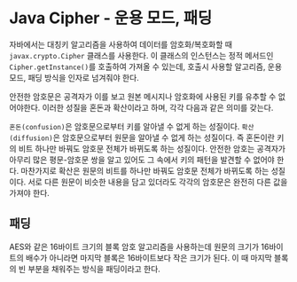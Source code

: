 # Java Cipher - 운용 모드, 패딩

자바에서는 대칭키 알고리즘을 사용하여 데이터를 암호화/복호화할 때 `javax.crypto.Cipher` 클래스를 사용한다. 이 클래스의 인스턴스는 정적 메서드인 `Cipher.getInstance()`를 호출하여 가져올 수 있는데, 호출시 사용할 알고리즘, 운용 모드, 패딩 방식을 인자로 넘겨줘야 한다.

 안전한 암호문은 공격자가 이를 보고 원본 메시지나 암호화에 사용된 키를 유추할 수 없어야한다. 이러한 성질을 혼돈과 확산이라고 하며, 각각 다음과 같은 의미를 갖는다.

`혼돈(confusion)`은 암호문으로부터 키를 알아낼 수 없게 하는 성질이다.
`확산(diffusion)`은 암호문으로부터 원문을 알아낼 수 없게 하는 성질이다.
즉 혼돈이란 키의 비트 하나만 바꿔도 암호문 전체가 바뀌도록 하는 성질이다. 안전한 암호는 공격자가 아무리 많은 평문-암호문 쌍을 알고 있어도 그 속에서 키의 패턴을 발견할 수 없어야 한다. 마찬가지로 확산은 원문의 비트를 하나만 바꿔도 암호문 전체가 바뀌도록 하는 성질이다. 서로 다른 원문이 비슷한 내용을 담고 있더라도 각각의 암호문은 완전히 다른 값을 가져야 한다.

## 패딩
AES와 같은 16바이트 크기의 블록 암호 알고리즘을 사용하는데 원문의 크기가 16바이트의 배수가 아니라면 마지막 블록은 16바이트보다 작은 크기가 된다. 이 때 마지막 블록의 빈 부분을 채워주는 방식을 패딩이라고 한다.

